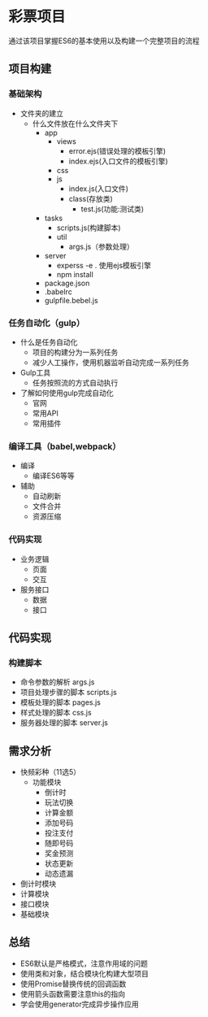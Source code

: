 # 彩票项目

通过该项目掌握ES6的基本使用以及构建一个完整项目的流程

## 项目构建



### 基础架构

- 文件夹的建立
  - 什么文件放在什么文件夹下
    - app
      - views
        - error.ejs(错误处理的模板引擎)
        - index.ejs(入口文件的模板引擎)
      - css
      - js
        - index.js(入口文件)
        - class(存放类)
          - test.js(功能:测试类)
    - tasks
      - scripts.js(构建脚本)
      - util
        - args.js（参数处理）
    - server
      - experss -e . 使用ejs模板引擎
      - npm install
    - package.json
    - .babelrc
    - gulpfile.bebel.js

### 任务自动化（gulp）

- 什么是任务自动化
  - 项目的构建分为一系列任务
  - 减少人工操作，使用机器监听自动完成一系列任务
- Gulp工具
  - 任务按照流的方式自动执行
- 了解如何使用gulp完成自动化
  - 官网
  - 常用API
  - 常用插件

###  编译工具（babel,webpack）

- 编译
  - 编译ES6等等
- 辅助
  - 自动刷新
  - 文件合并
  - 资源压缩

### 代码实现

- 业务逻辑
  - 页面
  - 交互
- 服务接口
  - 数据
  - 接口

## 代码实现

### 构建脚本

- 命令参数的解析 args.js
- 项目处理步骤的脚本 scripts.js
- 模板处理的脚本 pages.js
- 样式处理的脚本 css.js
- 服务器处理的脚本 server.js

## 需求分析

- 快频彩种（11选5）
  - 功能模块
    - 倒计时
    - 玩法切换
    - 计算金额
    - 添加号码
    - 投注支付
    - 随即号码
    - 奖金预测
    - 状态更新
    - 动态遗漏
- 倒计时模块
- 计算模块
- 接口模块
- 基础模块​

## 总结

+ ES6默认是严格模式，注意作用域的问题
+ 使用类和对象，结合模块化构建大型项目
+ 使用Promise替换传统的回调函数
+ 使用箭头函数需要注意this的指向
+ 学会使用generator完成异步操作应用






